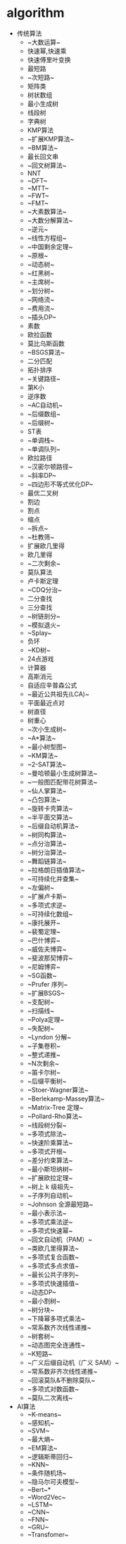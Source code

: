 # algorithm
* 传统算法
  * ~大数运算~
  * 快速幂,快速乘
  * 快速傅里叶变换
  * 最短路
  * ~次短路~
  * 矩阵类
  * 树状数组
  * 最小生成树
  * 线段树
  * 字典树
  * KMP算法
  * ~扩展KMP算法~
  * ~BM算法~
  * 最长回文串
  * ~回文树算法~
  * NNT
  * ~DFT~
  * ~MTT~
  * ~FWT~
  * ~FMT~
  * ~大素数算法~
  * ~大数分解算法~
  * ~逆元~
  * ~线性方程组~
  * ~中国剩余定理~
  * ~原根~
  * ~动态树~
  * ~红黑树~
  * ~主席树~
  * ~划分树~
  * ~网络流~
  * ~费用流~
  * ~插头DP~
  * 素数
  * 欧拉函数
  * 莫比乌斯函数
  * ~BSGS算法~
  * 二分匹配
  * 拓扑排序
  * ~关键路径~
  * 第K小
  * 逆序数
  * ~AC自动机~
  * ~后缀数组~
  * ~后缀树~
  * ST表
  * ~单调栈~
  * ~单调队列~
  * 欧拉路径
  * ~汉密尔顿路径~
  * ~斜率DP~
  * ~四边形不等式优化DP~
  * 最优二叉树
  * 割边
  * 割点
  * 缩点
  * ~拆点~
  * ~杜教筛~
  * 扩展欧几里得
  * 欧几里得
  * ~二次剩余~
  * 莫队算法
  * 卢卡斯定理
  * ~CDQ分治~
  * 二分查找
  * 三分查找
  * ~树链剖分~
  * ~模拟退火~
  * ~Splay~
  * 负环
  * ~KD树~
  * 24点游戏
  * 计算器
  * 高斯消元
  * 自适应辛普森公式
  * ~最近公共祖先(LCA)~
  * 平面最近点对
  * 树直径
  * 树重心
  * ~次小生成树~
  * ~A\*算法~
  * ~最小树型图~
  * ~KM算法~
  * ~2-SAT算法~
  * ~曼哈顿最小生成树算法~
  * ~一般图匹配带花树算法~
  * ~仙人掌算法~
  * ~凸包算法~
  * ~旋转卡壳算法~
  * ~半平面交算法~
  * ~后缀自动机算法~
  * ~树同构算法~
  * ~点分治算法~
  * ~树分治算法~
  * ~舞蹈链算法~
  * ~拉格朗日插值算法~
  * ~可持续化并查集~
  * ~左偏树~
  * ~扩展卢卡斯~
  * ~多项式求逆~
  * ~可持续化数组~
  * ~康托展开~
  * ~裴蜀定理~
  * ~巴什博弈~
  * ~威佐夫博弈~
  * ~斐波那契博弈~
  * ~尼姆博弈~
  * ~SG函数~
  * ~Prufer 序列~
  * ~扩展BSGS~
  * ~支配树~
  * ~扫描线~
  * ~Polya定理~
  * ~失配树~
  * ~Lyndon 分解~
  * ~子集卷积~
  * ~整式递推~
  * ~N次剩余~
  * ~笛卡尔树~
  * ~后缀平衡树~
  * ~Stoer-Wagner算法~
  * ~Berlekamp-Massey算法~
  * ~Matrix-Tree 定理~
  * ~Pollard-Rho算法~
  * ~线段树分裂~
  * ~多项式除法~
  * ~快速阶乘算法~
  * ~多项式开根~
  * ~差分约束算法~
  * ~最小斯坦纳树~
  * ~扩展欧拉定理~
  * ~树上 k 级祖先~
  * ~子序列自动机~
  * ~Johnson 全源最短路~
  * ~最小表示法~
  * ~多项式乘法逆~
  * ~多项式快速幂~
  * ~回文自动机（PAM）~
  * ~类欧几里得算法~
  * ~多项式复合函数~
  * ~多项式多点求值~
  * ~最长公共子序列~
  * ~多项式快速插值~
  * ~动态DP~
  * ~最小割树~
  * ~树分块~
  * ~下降幂多项式乘法~
  * ~常系数齐次线性递推~
  * ~树套树~
  * ~动态图完全连通性~
  * ~K短路~
  * ~广义后缀自动机（广义 SAM）~
  * ~常系数非齐次线性递推~
  * ~回滚莫队&不删除莫队~
  * ~多项式对数函数~
  * ~莫队二次离线~
* AI算法
  * ~K-means~
  * ~感知机~
  * ~SVM~
  * ~最大熵~
  * ~EM算法~
  * ~逻辑斯蒂回归~
  * ~KNN~
  * ~条件随机场~
  * ~隐马尔可夫模型~
  * ~Bert~*
  * ~Word2Vec~
  * ~LSTM~
  * ~CNN~
  * ~FNN~
  * ~GRU~
  * ~Transfomer~
